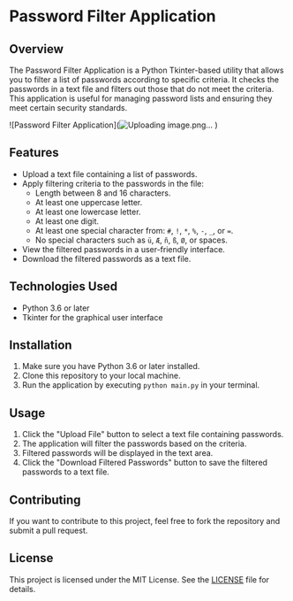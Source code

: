 # Password Filter Application

## Overview

The Password Filter Application is a Python Tkinter-based utility that allows you to filter a list of passwords according to specific criteria. It checks the passwords in a text file and filters out those that do not meet the criteria. This application is useful for managing password lists and ensuring they meet certain security standards.

![Password Filter Application](![Uploading image.png…]()
)

## Features

- Upload a text file containing a list of passwords.
- Apply filtering criteria to the passwords in the file:
  - Length between 8 and 16 characters.
  - At least one uppercase letter.
  - At least one lowercase letter.
  - At least one digit.
  - At least one special character from: `#`, `!`, `*`, `%`, `-`, `_`, or `=`.
  - No special characters such as `ü`, `Æ`, `ñ`, `ß`, `Ø`, or spaces.
- View the filtered passwords in a user-friendly interface.
- Download the filtered passwords as a text file.

## Technologies Used

- Python 3.6 or later
- Tkinter for the graphical user interface

## Installation

1. Make sure you have Python 3.6 or later installed.
2. Clone this repository to your local machine.
3. Run the application by executing `python main.py` in your terminal.

## Usage

1. Click the "Upload File" button to select a text file containing passwords.
2. The application will filter the passwords based on the criteria.
3. Filtered passwords will be displayed in the text area.
4. Click the "Download Filtered Passwords" button to save the filtered passwords to a text file.

## Contributing

If you want to contribute to this project, feel free to fork the repository and submit a pull request.

## License

This project is licensed under the MIT License. See the [LICENSE](LICENSE) file for details.
